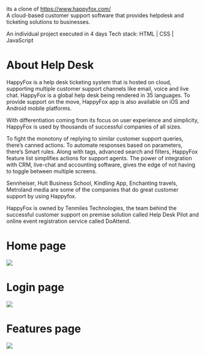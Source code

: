 its a clone of https://www.happyfox.com/  
A cloud-based customer support software that provides helpdesk and ticketing solutions to businesses.

An individual project executed in 4 days
Tech stack: HTML | CSS | JavaScript   

<h1>About Help Desk</h1>  
HappyFox is a help desk ticketing system that is hosted on cloud, supporting multiple customer support channels like email, voice and live chat.
HappyFox is a global help desk being rendered in 35 languages. To provide support on the move, HappyFox app is also available on iOS and Android mobile platforms.

With differentiation coming from its focus on user experience and simplicity, HappyFox is used by thousands of successful companies of all sizes.

To fight the monotony of replying to similar customer support queries, there’s canned actions. 
To automate responses based on parameters, there’s Smart rules. Along with tags, advanced search and filters, HappyFox feature list simplifies actions for support agents. The power of integration with CRM, live-chat and accounting software, gives the edge of not having to toggle between multiple screens.

Sennheiser, Hult Business School, Kindling App, Enchanting travels, Metroland media are some of the companies that do great customer support by using Happyfox.

HappyFox is owned by Tenmiles Technologies, the team behind the successful customer support on premise solution called Help Desk Pilot and online event registration service called DoAttend.
<h1>Home page </h1>
<img src="https://www.helpspot.com/cdn-cgi/image/format=webp,fit=contain,width=1472/https://blog.helpspot.com/wp-content/uploads/2022/01/happyfox-homepage.png" />

<h1>Login  page </h1>
<img src="https://user-images.githubusercontent.com/95179001/221766040-d13c570b-f9d1-43e3-bf4a-3b1c7f739ebb.png" />

<h1>Features  page </h1> 
<img src="https://user-images.githubusercontent.com/95179001/221766346-02d0043f-222a-41ab-af98-a28022b122e7.png" />  



